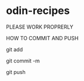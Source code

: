 # odin-recipes

PLEASE WORK PROPRERLY

HOW TO COMMIT AND PUSH

git add <file>

git commit -m <file>

git push

